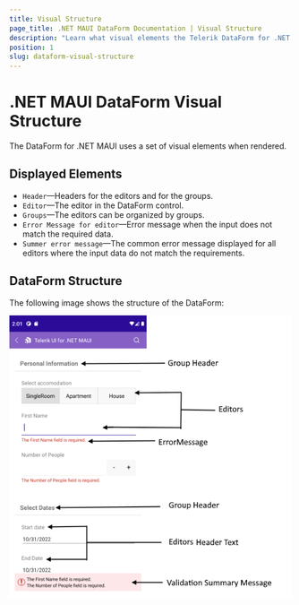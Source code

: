 ```yaml
---
title: Visual Structure
page_title: .NET MAUI DataForm Documentation | Visual Structure
description: "Learn what visual elements the Telerik DataForm for .NET MAUI displays and see the visual structure of the control."
position: 1
slug: dataform-visual-structure
---
```


# .NET MAUI DataForm Visual Structure

The DataForm for .NET MAUI uses a set of visual elements when rendered.

## Displayed Elements

* `Header`&mdash;Headers for the editors and for the groups.
* `Editor`&mdash;The editor in the DataForm control.
* `Groups`&mdash;The editors can be organized by groups.
* `Error Message for editor`&mdash;Error message when the input does not match the required data.
* `Summer error message`&mdash;The common error message displayed for all editors where the input data do not match the requirements.

## DataForm Structure

The following image shows the structure of the DataForm:

![DataForm Visual Structure](images/dataform-visual-structure.png "Visual elements of DataForm control")
